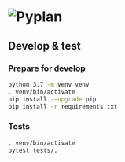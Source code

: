 # ![Pyplan](https://raw.githubusercontent.com/pyplan/pyplan-ide/master/docs/assets/img/logo.png)



## Develop & test


### Prepare for develop

```bash
python 3.7 -m venv venv
. venv/bin/activate
pip install --upgrade pip
pip install -r requirements.txt
```



### Tests
```bash
. venv/bin/activate
pytest tests/.
```
